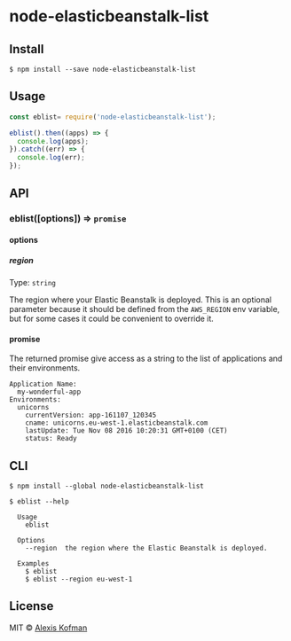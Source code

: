 # node-elasticbeanstalk-list

>


## Install

```
$ npm install --save node-elasticbeanstalk-list
```


## Usage

```js
const eblist= require('node-elasticbeanstalk-list');

eblist().then((apps) => {
  console.log(apps);
}).catch((err) => {
  console.log(err);
});
```


## API

### eblist([options]) => `promise`

#### options

##### region

Type: `string`<br>

The region where your Elastic Beanstalk is deployed. This is an optional parameter because it should be defined from
the `AWS_REGION` env variable, but for some cases it could be convenient to override it.

#### promise

The returned promise give access as a string to the list of applications and their environments.

```
Application Name:
  my-wonderful-app
Environments:
  unicorns
    currentVersion: app-161107_120345
    cname: unicorns.eu-west-1.elasticbeanstalk.com
    lastUpdate: Tue Nov 08 2016 10:20:31 GMT+0100 (CET)
    status: Ready
```

## CLI

```
$ npm install --global node-elasticbeanstalk-list
```

```
$ eblist --help

  Usage
    eblist

  Options
    --region  the region where the Elastic Beanstalk is deployed.

  Examples
    $ eblist
    $ eblist --region eu-west-1
```


## License

MIT © [Alexis Kofman](https://github.com/akofman)
